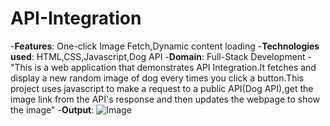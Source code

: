 # API-Integration
-**Features**: One-click Image Fetch,Dynamic content loading
-**Technologies used**: HTML,CSS,Javascript,Dog API
-**Domain**: Full-Stack Development
-"This is a web application that demonstrates API Integration.It fetches and display a new random image of dog every times you click a button.This project uses javascript to make a request to a public API(Dog API),get the image link from the API's response and then updates the webpage to show the image"
-**Output**: ![Image](https://github.com/user-attachments/assets/e529113c-afad-4f76-9eed-84af8574211f)
